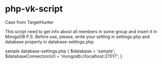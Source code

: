 # php-vk-script
Case from TargetHunter

This script need to get info about all members in some group and insert it in MongoDB
P.S. Before use, please, write your setting in settings.php and database property in database-settings.php

sample database-settings.php
{
$database = 'sample';
$databaseConnectionUrl = 'mongodb://localhost:27017';
}
